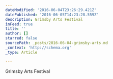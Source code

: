```yaml
---
dateModified: '2016-06-04T23:26:29.421Z'
datePublished: '2016-06-05T14:23:28.559Z'
description: Grimsby Arts Festival
inFeed: true
title: ''
author: []
starred: false
sourcePath: _posts/2016-06-04-grimsby-arts.md
_context: 'http://schema.org'
_type: Article

---
```

Grimsby Arts Festival